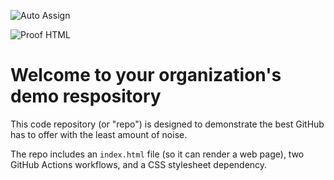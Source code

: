 ![Auto Assign](https://github.com/EduKgs/demo-repository/actions/workflows/auto-assign.yml/badge.svg)

![Proof HTML](https://github.com/EduKgs/demo-repository/actions/workflows/proof-html.yml/badge.svg)

# Welcome to your organization's demo respository
This code repository (or "repo") is designed to demonstrate the best GitHub has to offer with the least amount of noise.

The repo includes an `index.html` file (so it can render a web page), two GitHub Actions workflows, and a CSS stylesheet dependency.
